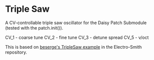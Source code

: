 # Triple Saw

A CV-controllable triple saw oscillator for the Daisy Patch Submodule (tested with the patch.init()).

CV_1 - coarse tune
CV_2 - fine tune
CV_3 - detune spread
CV_5 - v/oct

This is based on [beserge's TripleSaw example](https://github.com/electro-smith/DaisyDuino/tree/master/examples/Patch%20SM/TripleSaw) in the Electro-Smith repository.
